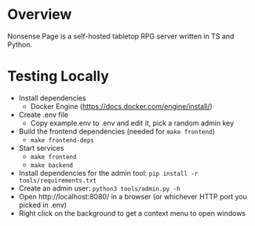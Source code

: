 # Overview
Nonsense Page is a self-hosted tabletop RPG server written in TS and Python.

# Testing Locally
- Install dependencies
  - Docker Engine (https://docs.docker.com/engine/install/)
- Create .env file
  - Copy example.env to .env and edit it, pick a random admin key
- Build the frontend dependencies (needed for `make frontend`)
  - `make frontend-deps`
- Start services
  - `make frontend`
  - `make backend`
- Install dependencies for the admin tool: `pip install -r tools/requirements.txt`
- Create an admin user: `python3 tools/admin.py -h`
- Open http://localhost:8080/ in a browser (or whichever HTTP port you picked in .env)
- Right click on the background to get a context menu to open windows
